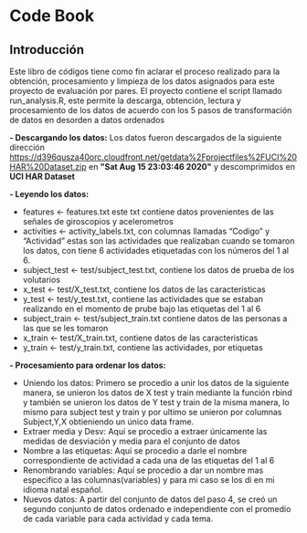 # Code Book
## Introducción
Este libro de códigos tiene como fin aclarar el proceso realizado para la obtención, procesamiento y limpieza de los datos asignados para este proyecto de evaluación por pares.
El proyecto contiene el script llamado run_analysis.R, este permite la descarga, obtención, lectura y procesamiento de los datos de acuerdo con los 5 pasos de transformación de datos en desorden a datos ordenados

**- Descargando los datos:** Los datos fueron descargados de la siguiente dirección https://d396qusza40orc.cloudfront.net/getdata%2Fprojectfiles%2FUCI%20HAR%20Dataset.zip en **"Sat Aug 15 23:03:46 2020"** y descomprimidos en **UCI HAR Dataset**


**- Leyendo los datos:**
  - features <- features.txt este txt contiene datos provenientes de las señales de giroscopios y acelerometros
  - activities <- activity_labels.txt, con columnas llamadas “Codigo” y “Actividad” estas son las actividades que realizaban cuando se tomaron los datos, con tiene 6           actividades etiquetadas con los números del 1 al 6.
  - subject_test <- test/subject_test.txt, contiene los datos de prueba de los volutarios
  - x_test <- test/X_test.txt, contiene los datos de las características
  - y_test <- test/y_test.txt, contiene las actividades que se estaban realizando en el momento de prube bajo las etiquetas del 1 al 6
  -	subject_train <- test/subject_train.txt contiene datos de las personas a las que se les tomaron
  -	x_train <- test/X_train.txt, contiene datos de las caracteristicas
  -	y_train <- test/y_train.txt, contiene las actividades, por etiquetas

**-	Procesamiento para ordenar los datos:**
  -	Uniendo los datos: Primero se procedio a unir los datos de la siguiente manera, se unieron los datos de X test y train mediante la función rbind y también se unieron los datos de Y test y train de la misma manera, lo mismo para subject test y train y por ultimo se unieron por columnas Subject,Y,X obtieniendo un único data frame.
  -	Extraer media y Desv: Aquí se procedio a extraer únicamente las medidas de desviación y media para el conjunto de datos
  -	Nombre a las etiquetas: Aquí se procedio a darle el nombre correspondiente de actividad a cada una de las etiquetas del 1 al 6
  -	Renombrando variables: Aquí se procedio a dar un nombre mas especifico a las columnas(variables) y para mi caso se los di en mi idioma natal español.
  -	Nuevos datos: A partir del conjunto de datos del paso 4, se creó un segundo conjunto de datos ordenado e independiente con el promedio de cada variable para cada actividad y cada tema.

